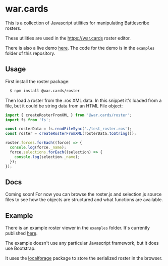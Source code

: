 # war.cards

This is a collection of Javascript utilities for manipulating Battlescribe rosters.

These utilities are used in the https://war.cards roster editor.

There is also a live demo [here](https://stumpyzevon.github.io/war.cards/). The code for the demo is in the
`examples` folder of this repository.

## Usage

First install the roster package:

```sh
  $ npm install @war.cards/roster
```

Then load a roster from the .ros XML data. In this snippet it's loaded from a file, but it could be string data from
an HTML File object:

```js
import { createRosterFromXML } from '@war.cards/roster';
import fs from 'fs';

const rosterData = fs.readFileSync('./test_roster.ros');
const roster = createRosterFromXML(rosterData.toString());

roster.forces.forEach((force) => {
  console.log(force._name);
  force.selections.forEach((selection) => {
    console.log(selection._name);
  });
});
```

## Docs

Coming soon! For now you can browse the roster.js and selection.js source files to see how the objects are structured and what functions are available.

## Example

There is an example roster viewer in the `examples` folder. It's currently published [here](https://stumpyzevon.github.io/war.cards/).

The example doesn't use any particular Javascript framework, but it does use Bootstrap.

It uses the [localforage](https://github.com/localForage/localForage) package to store the serialized roster in the browser.